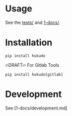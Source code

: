 # Usage
See the [tests/]() and [1-docs/]().


# Installation
```
pip install hukudo
```

🔥DRAFT🔥 For Gitlab Tools
```
pip install hukudo[gitlab]
```


# Development
See [1-docs/development.md]
